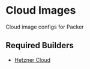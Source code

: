 # Cloud Images

Cloud image configs for Packer

## Required Builders

- [Hetzner Cloud](https://github.com/m110/packer-builder-hcloud)

